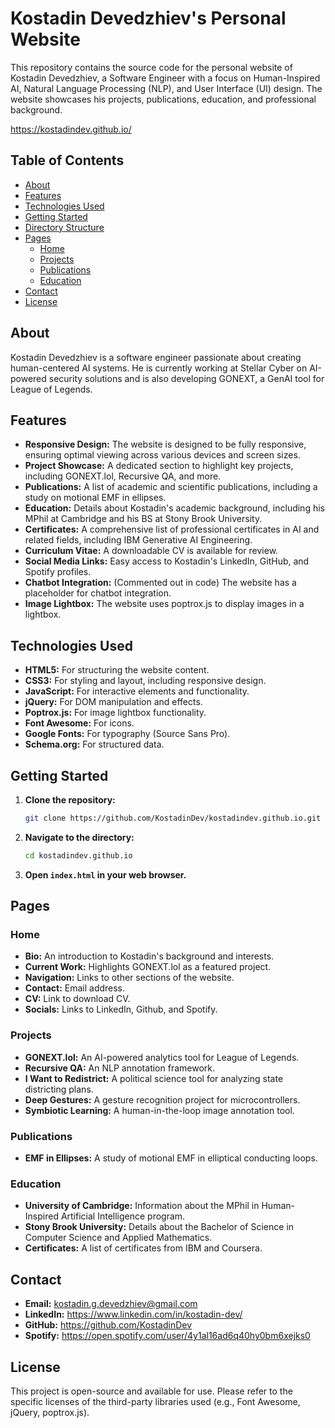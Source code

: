 # Kostadin Devedzhiev's Personal Website

This repository contains the source code for the personal website of Kostadin Devedzhiev, a Software Engineer with a focus on Human-Inspired AI, Natural Language Processing (NLP), and User Interface (UI) design. The website showcases his projects, publications, education, and professional background.

https://kostadindev.github.io/

## Table of Contents

-   [About](#about)
-   [Features](#features)
-   [Technologies Used](#technologies-used)
-   [Getting Started](#getting-started)
-   [Directory Structure](#directory-structure)
-   [Pages](#pages)
    -   [Home](#home)
    -   [Projects](#projects)
    -   [Publications](#publications)
    -   [Education](#education)
-   [Contact](#contact)
-   [License](#license)

## About

Kostadin Devedzhiev is a software engineer passionate about creating human-centered AI systems. He is currently working at Stellar Cyber on AI-powered security solutions and is also developing GONEXT, a GenAI tool for League of Legends.

## Features

-   **Responsive Design:** The website is designed to be fully responsive, ensuring optimal viewing across various devices and screen sizes.
-   **Project Showcase:** A dedicated section to highlight key projects, including GONEXT.lol, Recursive QA, and more.
-   **Publications:** A list of academic and scientific publications, including a study on motional EMF in ellipses.
-   **Education:** Details about Kostadin's academic background, including his MPhil at Cambridge and his BS at Stony Brook University.
-   **Certificates:** A comprehensive list of professional certificates in AI and related fields, including IBM Generative AI Engineering.
-   **Curriculum Vitae:** A downloadable CV is available for review.
-   **Social Media Links:** Easy access to Kostadin's LinkedIn, GitHub, and Spotify profiles.
- **Chatbot Integration:** (Commented out in code) The website has a placeholder for chatbot integration.
- **Image Lightbox:** The website uses poptrox.js to display images in a lightbox.

## Technologies Used

-   **HTML5:** For structuring the website content.
-   **CSS3:** For styling and layout, including responsive design.
-   **JavaScript:** For interactive elements and functionality.
-   **jQuery:** For DOM manipulation and effects.
-   **Poptrox.js:** For image lightbox functionality.
-   **Font Awesome:** For icons.
-   **Google Fonts:** For typography (Source Sans Pro).
- **Schema.org:** For structured data.

## Getting Started

1.  **Clone the repository:**
    ```bash
    git clone https://github.com/KostadinDev/kostadindev.github.io.git
    ```
2.  **Navigate to the directory:**
    ```bash
    cd kostadindev.github.io
    ```
3.  **Open `index.html` in your web browser.**


## Pages

### Home

-   **Bio:** An introduction to Kostadin's background and interests.
-   **Current Work:** Highlights GONEXT.lol as a featured project.
-   **Navigation:** Links to other sections of the website.
- **Contact:** Email address.
- **CV:** Link to download CV.
- **Socials:** Links to LinkedIn, Github, and Spotify.

### Projects

-   **GONEXT.lol:** An AI-powered analytics tool for League of Legends.
-   **Recursive QA:** An NLP annotation framework.
-   **I Want to Redistrict:** A political science tool for analyzing state districting plans.
-   **Deep Gestures:** A gesture recognition project for microcontrollers.
-   **Symbiotic Learning:** A human-in-the-loop image annotation tool.

### Publications

-   **EMF in Ellipses:** A study of motional EMF in elliptical conducting loops.

### Education

-   **University of Cambridge:** Information about the MPhil in Human-Inspired Artificial Intelligence program.
-   **Stony Brook University:** Details about the Bachelor of Science in Computer Science and Applied Mathematics.
- **Certificates:** A list of certificates from IBM and Coursera.

## Contact

-   **Email:** kostadin.g.devedzhiev@gmail.com
-   **LinkedIn:** https://www.linkedin.com/in/kostadin-dev/
-   **GitHub:** https://github.com/KostadinDev
- **Spotify:** https://open.spotify.com/user/4y1al16ad6q40hy0bm6xejks0

## License

This project is open-source and available for use. Please refer to the specific licenses of the third-party libraries used (e.g., Font Awesome, jQuery, poptrox.js).


